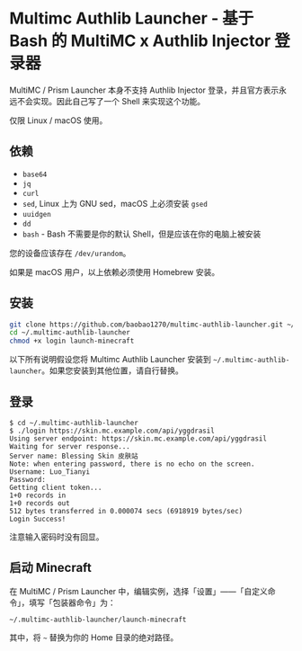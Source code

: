 # Multimc Authlib Launcher - 基于 Bash 的 MultiMC x Authlib Injector 登录器

MultiMC / Prism Launcher 本身不支持 Authlib Injector 登录，并且官方表示永远不会实现。因此自己写了一个 Shell 来实现这个功能。

仅限 Linux / macOS 使用。

## 依赖
 - `base64`
 - `jq`
 - `curl`
 - `sed`, Linux 上为 GNU sed，macOS 上必须安装 `gsed`
 - `uuidgen`
 - `dd`
 - `bash` - Bash 不需要是你的默认 Shell，但是应该在你的电脑上被安装

您的设备应该存在 `/dev/urandom`。

如果是 macOS 用户，以上依赖必须使用 Homebrew 安装。

## 安装

```bash
git clone https://github.com/baobao1270/multimc-authlib-launcher.git ~/.multimc-authlib-launcher
cd ~/.multimc-authlib-launcher
chmod +x login launch-minecraft
```

以下所有说明假设您将 Multimc Authlib Launcher 安装到 `~/.multimc-authlib-launcher`。如果您安装到其他位置，请自行替换。

## 登录
```
$ cd ~/.multimc-authlib-launcher
$ ./login https://skin.mc.example.com/api/yggdrasil
Using server endpoint: https://skin.mc.example.com/api/yggdrasil
Waiting for server response...
Server name: Blessing Skin 皮肤站
Note: when entering password, there is no echo on the screen.
Username: Luo_Tianyi
Password:
Getting client token...
1+0 records in
1+0 records out
512 bytes transferred in 0.000074 secs (6918919 bytes/sec)
Login Success!
```

注意输入密码时没有回显。

## 启动 Minecraft
在 MultiMC / Prism Launcher 中，编辑实例，选择「设置」——「自定义命令」，填写「包装器命令」为：
```
~/.multimc-authlib-launcher/launch-minecraft
```

其中，将 `~` 替换为你的 Home 目录的绝对路径。
